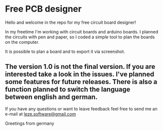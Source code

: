 # Free PCB designer
 
 Hello and welcome in the repo for my free circuit board designer!

In my freetime I'm working with circuit boards and arduino boards. I planned the circuits with pen and paper, so I coded a simple tool to plan the boards on the computer. 

It is possible to plan a board and to export it via screenshot.

The version 1.0 is not the final version.
If you are interested take a look in the issues. I've planned some features for future releases.
There is also a function planned to switch the language between english and german.
-

If you have any questions or want to leave feedback feel free to send me an e-mail at leze.software@gmail.com

Greetings from germany
